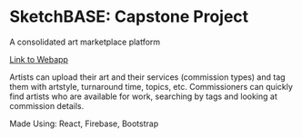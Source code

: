 # SketchBASE: Capstone Project
A consolidated art marketplace platform

[Link to Webapp](https://zaarafa.github.io/SketchBASE-client/#/)

Artists can upload their art and their services (commission types) and tag them with artstyle, turnaround time, topics, etc. Commissioners can quickly find artists who are available for work, searching by tags and looking at commission details.

Made Using: React, Firebase, Bootstrap
